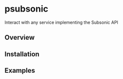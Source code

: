 # psubsonic

Interact with any service implementing the Subsonic API

## Overview

## Installation

## Examples

